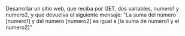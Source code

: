 Desarrollar un sitio web, que reciba por GET, dos variables, numero1 y numero2, y que devuelva el siguiente mensaje:
"La suma del número [numero1] y del número [numero2] es igual a [la suma de numero1 y el numero2]"
